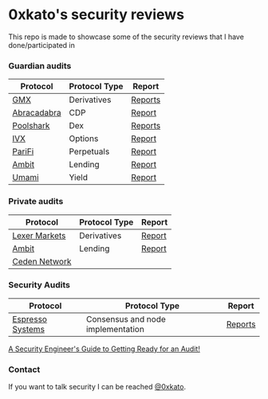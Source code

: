 # 0xkato's security reviews

This repo is made to showcase some of the security reviews that I have done/participated in

### Guardian audits

| Protocol | Protocol Type | Report |
| ---- |  ---------| ---------|
| [GMX](https://gmx.io/#/) | Derivatives | [Reports](Guardian/GMX)
| [Abracadabra](https://abracadabra.money/) | CDP | [Report](https://github.com/0xkato/Portfolio/blob/main/Guardian/11-14-2023_Abracadabra_GMXV2.pdf)
| [Poolshark](https://www.poolshark.fi/) | Dex | [Reports](Guardian/Poolshark)
| [IVX](https://www.ivx.fi/) | Options | [Report](https://github.com/0xkato/Portfolio/blob/main/Guardian/09-13-2023-IVX.pdf)
| [PariFi](https://parifi.org/) | Perpetuals | [Report](https://github.com/0xkato/Portfolio/blob/main/Guardian/09-03-2023-PariFi.pdf)
| [Ambit](https://ambit.finance/) | Lending | [Report](https://github.com/0xkato/Portfolio/blob/main/Guardian/2023-12-06_Ambit.pdf)
| [Umami](https://umami.finance/) | Yield | [Report](https://github.com/0xkato/Portfolio/blob/main/Guardian/2024-01-10_Umami.pdf)

### Private audits

| Protocol | Protocol Type | Report |
| ---- |  ---------| ---------|
| [Lexer Markets](https://www.lexer.markets/) | Derivatives | [Report](https://github.com/0xkato/Portfolio/blob/main/Solo/Security_Review_Lexer_Markets_Final_Report.pdf)
| [Ambit](https://ambit.finance/) | Lending | [Report](https://docs.ambit.finance/audits/0xweiss-feb24.pdf)
| [Ceden Network](https://ceden.network/) |  | 

### Security Audits
| Protocol | Protocol Type | Report |
| ---- |  ---------| ---------|
| [Espresso Systems](https://www.espressosys.com/) | Consensus and node implementation | [Reports](https://github.com/EspressoSystems/espresso-audits/tree/main/internal-reviews)


[A Security Engineer's Guide to Getting Ready for an Audit!](https://www.0xkato.xyz/Get-ready-for-an-audit/)


### Contact

If you want to talk security I can be reached [@0xkato](http://twitter.com/0xkato).
